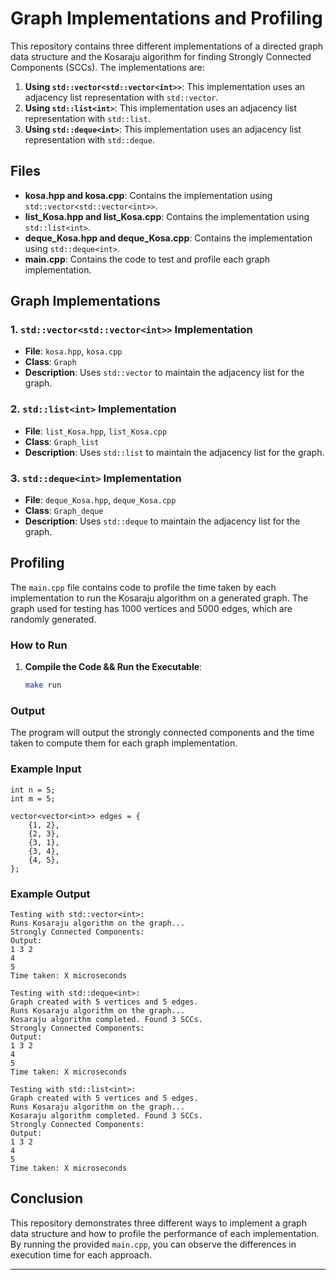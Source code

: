 # Graph Implementations and Profiling

This repository contains three different implementations of a directed graph data structure and the Kosaraju algorithm for finding Strongly Connected Components (SCCs). The implementations are:

1. **Using `std::vector<std::vector<int>>`**: This implementation uses an adjacency list representation with `std::vector`.
2. **Using `std::list<int>`**: This implementation uses an adjacency list representation with `std::list`.
3. **Using `std::deque<int>`**: This implementation uses an adjacency list representation with `std::deque`.

## Files

- **kosa.hpp and kosa.cpp**: Contains the implementation using `std::vector<std::vector<int>>`.
- **list_Kosa.hpp and list_Kosa.cpp**: Contains the implementation using `std::list<int>`.
- **deque_Kosa.hpp and deque_Kosa.cpp**: Contains the implementation using `std::deque<int>`.
- **main.cpp**: Contains the code to test and profile each graph implementation.

## Graph Implementations

### 1. `std::vector<std::vector<int>>` Implementation

- **File**: `kosa.hpp`, `kosa.cpp`
- **Class**: `Graph`
- **Description**: Uses `std::vector` to maintain the adjacency list for the graph.

### 2. `std::list<int>` Implementation

- **File**: `list_Kosa.hpp`, `list_Kosa.cpp`
- **Class**: `Graph_list`
- **Description**: Uses `std::list` to maintain the adjacency list for the graph.

### 3. `std::deque<int>` Implementation

- **File**: `deque_Kosa.hpp`, `deque_Kosa.cpp`
- **Class**: `Graph_deque`
- **Description**: Uses `std::deque` to maintain the adjacency list for the graph.

## Profiling

The `main.cpp` file contains code to profile the time taken by each implementation to run the Kosaraju algorithm on a generated graph. The graph used for testing has 1000 vertices and 5000 edges, which are randomly generated.

### How to Run

1. **Compile the Code && Run the Executable**:
   ```sh
   make run
   ```

### Output

The program will output the strongly connected components and the time taken to compute them for each graph implementation.


### Example Input

```
int n = 5;
int m = 5;

vector<vector<int>> edges = {
    {1, 2},
    {2, 3},
    {3, 1},
    {3, 4},
    {4, 5},
};
```

### Example Output

```
Testing with std::vector<int>:
Runs Kosaraju algorithm on the graph...
Strongly Connected Components:
Output:
1 3 2 
4 
5 
Time taken: X microseconds

Testing with std::deque<int>:
Graph created with 5 vertices and 5 edges.
Runs Kosaraju algorithm on the graph...
Kosaraju algorithm completed. Found 3 SCCs.
Strongly Connected Components:
Output:
1 3 2 
4 
5 
Time taken: X microseconds

Testing with std::list<int>:
Graph created with 5 vertices and 5 edges.
Runs Kosaraju algorithm on the graph...
Kosaraju algorithm completed. Found 3 SCCs.
Strongly Connected Components:
Output:
1 3 2 
4 
5 
Time taken: X microseconds
```

## Conclusion

This repository demonstrates three different ways to implement a graph data structure and how to profile the performance of each implementation. By running the provided `main.cpp`, you can observe the differences in execution time for each approach.

---
